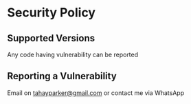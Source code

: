 # Security Policy

## Supported Versions
Any code having vulnerability can be reported

## Reporting a Vulnerability
Email on tahayparker@gmail.com or contact me via WhatsApp
